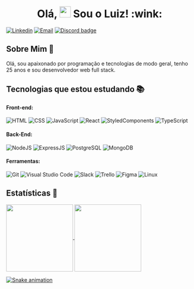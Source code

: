 <h1 align="center">Olá, <img src="https://raw.githubusercontent.com/kaueMarques/kaueMarques/master/hi.gif" width="30px" height="30px"> Sou o Luiz! :wink: </h1>

[![Linkedin](https://img.shields.io/badge/LinkedIn-0077B5?style=for-the-badge&logo=linkedin&logoColor=white)](https://www.linkedin.com/in/luiz-henrique-gon%C3%A7alves-68b052238/)
[![Email](https://img.shields.io/badge/Gmail-D14836?style=for-the-badge&logo=gmail&logoColor=white)](mailto:luhenrique1100@gmail.com)
[![Discord badge](https://img.shields.io/badge/Discord-7289DA?style=for-the-badge&logo=discord&logoColor=white)](https://discord.gg/qb35vMxu)


## Sobre Mim :wave:

Olá, sou apaixonado por programação e tecnologias de modo geral, tenho 25 anos e sou desenvolvedor web full stack.

## Tecnologias que estou estudando :books:

#### Front-end:

![HTML](https://img.shields.io/badge/HTML5-E34F26?style=flat-square&logo=html5&logoColor=white)
![CSS](https://img.shields.io/badge/CSS3-1572B6?style=flat-square&logo=css3&logoColor=white)
![JavaScript](https://img.shields.io/badge/JavaScript-F7DF1E?style=flat-square&logo=javascript&logoColor=black)
![React](https://img.shields.io/badge/React-20232A?style=flat-square&logo=react&logoColor=61DAFB)
![StyledComponents](https://img.shields.io/badge/Styled--Components-DB7093?style=flat-square&logo=styled-components&logoColor=white)
![TypeScript](https://img.shields.io/badge/TypeScript-007ACC?style=flat-square&logo=typescript&logoColor=white)


#### Back-End:

![NodeJS](https://img.shields.io/badge/Node.js-43853D?style=flat-square&logo=node.js&logoColor=white)
![ExpressJS](https://img.shields.io/badge/Express.js-404D59?style=flat-square&logo=express&logoColor=white)
![PostgreSQL](https://img.shields.io/badge/PostgreSQL-316192?style=flat-square&logo=postgresql&logoColor=white)
![MongoDB](https://img.shields.io/badge/MongoDB-4EA94B?style=flat-square&logo=mongodb&logoColor=white)

#### Ferramentas:

![Git](https://img.shields.io/badge/Git-F05032?style=flat-square&logo=git&logoColor=white)
![Visual Studio Code](https://img.shields.io/badge/Visual_Studio_Code-0078D4?style=flat-square&logo=visual%20studio%20code&logoColor=white)
![Slack](https://img.shields.io/badge/Slack-4A154B?style=flat-square&logo=slack&logoColor=white)
![Trello](https://img.shields.io/badge/Trello-0079BF?style=flat-square&logo=trello&logoColor=white)
![Figma](https://img.shields.io/badge/Figma-F24E1E?style=flat-square&logo=figma&logoColor=white)
![Linux](https://img.shields.io/badge/Linux-FCC624?style=flat-square&logo=linux&logoColor=black)

## Estatísticas :rocket:

 <a href="https://github.com/Luhenrique09">
  <img height="180em"   align="center" src="https://github-readme-stats.vercel.app/api?username=Luhenrique09&show_icons=true&theme=react&include_all_commits=true&count_private=true"/>
  <img height="180em"  align="center" src="https://github-readme-stats.vercel.app/api/top-langs/?username=Luhenrique09&layout=compact&langs_count=7&theme=react" />
  
   ![Snake animation](https://github.com/Luhenrique09/Luhenrique09/blob/output/github-contribution-grid-snake.svg)

